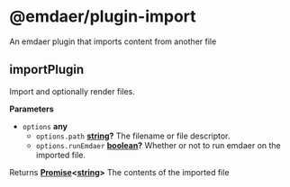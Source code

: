 <!--
  This file was generated by emdaer

  Its template can be found at .emdaer/README.emdaer.md
-->

<h1 id="-emdaer-plugin-import">@emdaer/plugin-import</h1>
<p>An emdaer plugin that imports content from another file</p>
<!-- Generated by documentation.js. Update this documentation by updating the source code. -->
<h2 id="importplugin">importPlugin</h2>
<p>Import and optionally render files.</p>
<p><strong>Parameters</strong></p>
<ul>
<li><code>options</code> <strong>any</strong> <ul>
<li><code>options.path</code> <strong><a href="https://developer.mozilla.org/en-US/docs/Web/JavaScript/Reference/Global_Objects/String">string</a>?</strong> The filename or file descriptor.</li>
<li><code>options.runEmdaer</code> <strong><a href="https://developer.mozilla.org/en-US/docs/Web/JavaScript/Reference/Global_Objects/Boolean">boolean</a>?</strong> Whether or not to run emdaer on the imported file.</li>
</ul>
</li>
</ul>
<p>Returns <strong><a href="https://developer.mozilla.org/en-US/docs/Web/JavaScript/Reference/Global_Objects/Promise">Promise</a>&lt;<a href="https://developer.mozilla.org/en-US/docs/Web/JavaScript/Reference/Global_Objects/String">string</a>&gt;</strong> The contents of the imported file</p>
